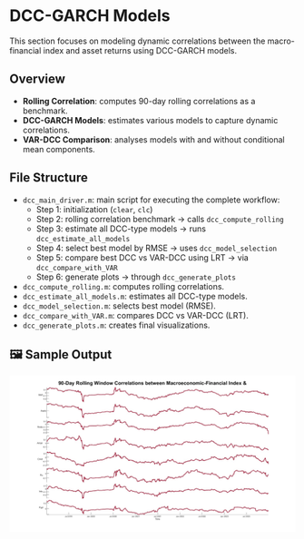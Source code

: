 # DCC-GARCH Models

This section focuses on modeling dynamic correlations between the macro-financial index and asset returns using DCC-GARCH models.

## Overview

- **Rolling Correlation**: computes 90-day rolling correlations as a benchmark.
- **DCC-GARCH Models**: estimates various models to capture dynamic correlations.
- **VAR-DCC Comparison**: analyses models with and without conditional mean components.

## File Structure

- `dcc_main_driver.m`: main script for executing the complete workflow:
  - Step 1: initialization (`clear`, `clc`)
  - Step 2: rolling correlation benchmark → calls `dcc_compute_rolling`
  - Step 3: estimate all DCC-type models → runs `dcc_estimate_all_models`
  - Step 4: select best model by RMSE → uses `dcc_model_selection`
  - Step 5: compare best DCC vs VAR-DCC using LRT → via `dcc_compare_with_VAR`
  - Step 6: generate plots → through `dcc_generate_plots`
- `dcc_compute_rolling.m`: computes rolling correlations.
- `dcc_estimate_all_models.m`: estimates all DCC-type models.
- `dcc_model_selection.m`: selects best model (RMSE).
- `dcc_compare_with_VAR.m`: compares DCC vs VAR-DCC (LRT).
- `dcc_generate_plots.m`: creates final visualizations.

## 🖼️ Sample Output

<p align="center">
  <img src="images/Rolling_Window_Correlations.jpg" width="700"/>
</p>
